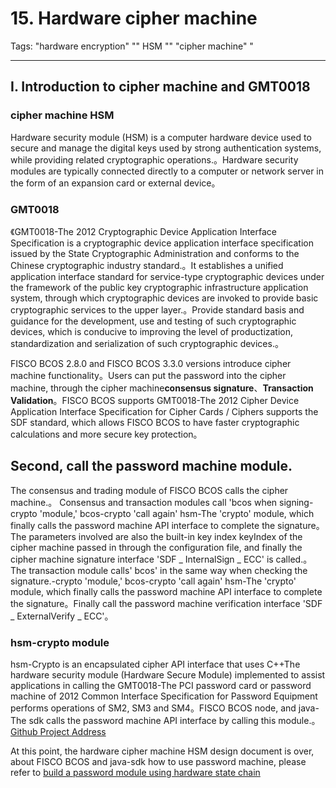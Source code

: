 # 15. Hardware cipher machine

Tags: "hardware encryption" "" HSM "" "cipher machine" "

-----

## I. Introduction to cipher machine and GMT0018

### cipher machine HSM

Hardware security module (HSM) is a computer hardware device used to secure and manage the digital keys used by strong authentication systems, while providing related cryptographic operations.。Hardware security modules are typically connected directly to a computer or network server in the form of an expansion card or external device。

### GMT0018

《GMT0018-The 2012 Cryptographic Device Application Interface Specification is a cryptographic device application interface specification issued by the State Cryptographic Administration and conforms to the Chinese cryptographic industry standard.。It establishes a unified application interface standard for service-type cryptographic devices under the framework of the public key cryptographic infrastructure application system, through which cryptographic devices are invoked to provide basic cryptographic services to the upper layer.。Provide standard basis and guidance for the development, use and testing of such cryptographic devices, which is conducive to improving the level of productization, standardization and serialization of such cryptographic devices.。

FISCO BCOS 2.8.0 and FISCO BCOS 3.3.0 versions introduce cipher machine functionality。Users can put the password into the cipher machine, through the cipher machine**consensus signature**、**Transaction Validation**。FISCO BCOS supports GMT0018-The 2012 Cipher Device Application Interface Specification for Cipher Cards / Ciphers supports the SDF standard, which allows FISCO BCOS to have faster cryptographic calculations and more secure key protection。

## Second, call the password machine module.

The consensus and trading module of FISCO BCOS calls the cipher machine.。
Consensus and transaction modules call 'bcos when signing-crypto 'module,' bcos-crypto 'call again' hsm-The 'crypto' module, which finally calls the password machine API interface to complete the signature。The parameters involved are also the built-in key index keyIndex of the cipher machine passed in through the configuration file, and finally the cipher machine signature interface 'SDF _ InternalSign _ ECC' is called.。
The transaction module calls' bcos' in the same way when checking the signature.-crypto 'module,' bcos-crypto 'call again' hsm-The 'crypto' module, which finally calls the password machine API interface to complete the signature。Finally call the password machine verification interface 'SDF _ ExternalVerify _ ECC'。

### hsm-crypto module

hsm-Crypto is an encapsulated cipher API interface that uses C++The hardware security module (Hardware Secure Module) implemented to assist applications in calling the GMT0018-The PCI password card or password machine of 2012 Common Interface Specification for Password Equipment performs operations of SM2, SM3 and SM4。FISCO BCOS node, and java-The sdk calls the password machine API interface by calling this module.。[Github Project Address](https://github.com/WeBankBlockchain/hsm-crypto)

At this point, the hardware cipher machine HSM design document is over, about FISCO BCOS and java-sdk how to use password machine, please refer to [build a password module using hardware state chain](../tutorial/air/use_hsm.md)
